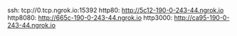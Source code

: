 ssh: tcp://0.tcp.ngrok.io:15392 
http80: http://5c12-190-0-243-44.ngrok.io 
http8080: http://665c-190-0-243-44.ngrok.io 
http3000: http://ca95-190-0-243-44.ngrok.io 
